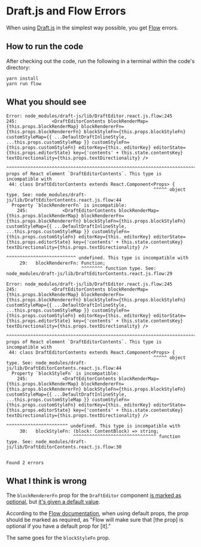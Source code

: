 # Draft.js and Flow Errors

When using [Draft.js](https://draftjs.org)
in the simplest way possible,
you get [Flow](https://flow.org) errors.

## How to run the code

After checking out the code,
run the following in a terminal
within the code's directory:

```
yarn install
yarn run flow
```

## What you should see

```
Error: node_modules/draft-js/lib/DraftEditor.react.js.flow:245
245:             <DraftEditorContents blockRenderMap={this.props.blockRenderMap} blockRendererFn={this.props.blockRendererFn} blockStyleFn={this.props.blockStyleFn} customStyleMap={{ ...DefaultDraftInlineStyle, ...this.props.customStyleMap }} customStyleFn={this.props.customStyleFn} editorKey={this._editorKey} editorState={this.props.editorState} key={'contents' + this.state.contentsKey} textDirectionality={this.props.textDirectionality} />
                 ^^^^^^^^^^^^^^^^^^^^^^^^^^^^^^^^^^^^^^^^^^^^^^^^^^^^^^^^^^^^^^^^^^^^^^^^^^^^^^^^^^^^^^^^^^^^^^^^^^^^^^^^^^^^^^^^^^^^^^^^^^^^^^^^^^^^^^^^^^^^^^^^^^^^^^^^^^^^^^^^^^^^^^^^^^^^^^^^^^^^^^^^^^^^^^^^^^^^^^^^^^^^^^^^^^^^^^^^^^^^^^^^^^^^^^^^^^^^^^^^^^^^^^^^^^^^^^^^^^^^^^^^^^^^^^^^^^^^^^^^^^^^^^^^^^^^^^^^^^^^^^^^^^^^^^^^^^^^^^^^^^^^^^^^^^^^^^^^^^^^^^^^^^^^^^^^^^^^^^^^^^^^^^^^^^^^^^^^^^^^^^^^^^^^^^^^^^^^^^^^^^^^^^^^^^^^^^^^^^^^^^^^^^^ props of React element `DraftEditorContents`. This type is incompatible with
 44: class DraftEditorContents extends React.Component<Props> {
                                                       ^^^^^ object type. See: node_modules/draft-js/lib/DraftEditorContents.react.js.flow:44
  Property `blockRendererFn` is incompatible:
    245:             <DraftEditorContents blockRenderMap={this.props.blockRenderMap} blockRendererFn={this.props.blockRendererFn} blockStyleFn={this.props.blockStyleFn} customStyleMap={{ ...DefaultDraftInlineStyle, ...this.props.customStyleMap }} customStyleFn={this.props.customStyleFn} editorKey={this._editorKey} editorState={this.props.editorState} key={'contents' + this.state.contentsKey} textDirectionality={this.props.textDirectionality} />
                                                                                                      ^^^^^^^^^^^^^^^^^^^^^^^^^^ undefined. This type is incompatible with
     29:   blockRendererFn: Function;
                            ^^^^^^^^ function type. See: node_modules/draft-js/lib/DraftEditorContents.react.js.flow:29

Error: node_modules/draft-js/lib/DraftEditor.react.js.flow:245
245:             <DraftEditorContents blockRenderMap={this.props.blockRenderMap} blockRendererFn={this.props.blockRendererFn} blockStyleFn={this.props.blockStyleFn} customStyleMap={{ ...DefaultDraftInlineStyle, ...this.props.customStyleMap }} customStyleFn={this.props.customStyleFn} editorKey={this._editorKey} editorState={this.props.editorState} key={'contents' + this.state.contentsKey} textDirectionality={this.props.textDirectionality} />
                 ^^^^^^^^^^^^^^^^^^^^^^^^^^^^^^^^^^^^^^^^^^^^^^^^^^^^^^^^^^^^^^^^^^^^^^^^^^^^^^^^^^^^^^^^^^^^^^^^^^^^^^^^^^^^^^^^^^^^^^^^^^^^^^^^^^^^^^^^^^^^^^^^^^^^^^^^^^^^^^^^^^^^^^^^^^^^^^^^^^^^^^^^^^^^^^^^^^^^^^^^^^^^^^^^^^^^^^^^^^^^^^^^^^^^^^^^^^^^^^^^^^^^^^^^^^^^^^^^^^^^^^^^^^^^^^^^^^^^^^^^^^^^^^^^^^^^^^^^^^^^^^^^^^^^^^^^^^^^^^^^^^^^^^^^^^^^^^^^^^^^^^^^^^^^^^^^^^^^^^^^^^^^^^^^^^^^^^^^^^^^^^^^^^^^^^^^^^^^^^^^^^^^^^^^^^^^^^^^^^^^^^^^^^^ props of React element `DraftEditorContents`. This type is incompatible with
 44: class DraftEditorContents extends React.Component<Props> {
                                                       ^^^^^ object type. See: node_modules/draft-js/lib/DraftEditorContents.react.js.flow:44
  Property `blockStyleFn` is incompatible:
    245:             <DraftEditorContents blockRenderMap={this.props.blockRenderMap} blockRendererFn={this.props.blockRendererFn} blockStyleFn={this.props.blockStyleFn} customStyleMap={{ ...DefaultDraftInlineStyle, ...this.props.customStyleMap }} customStyleFn={this.props.customStyleFn} editorKey={this._editorKey} editorState={this.props.editorState} key={'contents' + this.state.contentsKey} textDirectionality={this.props.textDirectionality} />
                                                                                                                                                ^^^^^^^^^^^^^^^^^^^^^^^ undefined. This type is incompatible with
     30:   blockStyleFn: (block: ContentBlock) => string;
                         ^^^^^^^^^^^^^^^^^^^^^^^^^^^^^^^ function type. See: node_modules/draft-js/lib/DraftEditorContents.react.js.flow:30


Found 2 errors
```

## What I think is wrong

The `blockRendererFn` prop
for the `DraftEditor` component
[is marked as optional](https://github.com/facebook/draft-js/blob/v0.10.4/src/component/base/DraftEditorProps.js#L62),
but [it's given a default value](https://github.com/facebook/draft-js/blob/v0.10.4/src/component/base/DraftEditor.react.js#L72).

According to the [Flow documentation](https://flow.org/en/docs/react/components/#toc-using-default-props),
when using default props,
the prop should be marked as required,
as "Flow will make sure that [the prop]
is optional if you have a default prop for [it]."

The same goes for the `blockStyleFn` prop.
